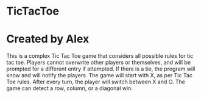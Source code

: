 # TicTacToe
# Created by Alex

This is a complex Tic Tac Toe game that considers all possible rules for tic tac toe.
Players cannot overwrite other players or themselves, and will be prompted for a different entry if attempted.
If there is a tie, the program will know and will notify the players.
The game will start with X, as per Tic Tac Toe rules.
After every turn, the player will switch between X and O.
The game can detect a row, column, or a diagonal win.
